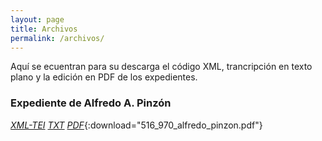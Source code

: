 ```yaml
---
layout: page
title: Archivos
permalink: /archivos/
---
```


Aquí se ecuentran para su descarga el código XML, trancripción en texto plano y la edición en PDF de los expedientes. 

### Expediente de Alfredo A. Pinzón

[*XML-TEI*]()  [*TXT*]() [*PDF*](){:download="516_970_alfredo_pinzon.pdf"}





